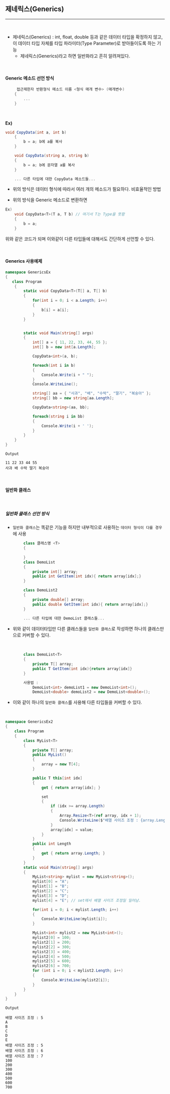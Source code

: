 ## 제네릭스(Generics)
----------------------------------------------------------------

<br />

- 제네릭스(Generics) : int, float, double 등과 같은 데이터 타입을 확정하지 않고, 이 데이터 타입 자체를 타입 파라미터(Type Parameter)로 받아들이도록 하는 기능
  - 제네릭스(Generics)라고 하면 일반화라고 흔히 알려져있다.

<br />

#### Generic 메소드 선언 방식

```csharp
     접근제한자 반환형식 메소드 이름 <형식 매개 변수> (매개변수) 
    {
        ...
    }
```

<br />

<b>Ex)</b>

```csharp
void CopyData(int a, int b) 
    {
        b = a; b에 a를 복사
    }

    void CopyData(string a, string b)
    {
        b = a; b에 문자열 a를 복사
    }

    ... 다른 타입에 대한 CopyData 메소드들...
```

- 위의 방식은 데이터 형식에 따라서 여러 개의 메소드가 필요하다. 비효율적인 방법

- 위의 방식을 Generic 메소드로 변환하면

```csharp
Ex) 
    void CopyData<T>(T a, T b) // 여기서 T는 Type을 뜻함
    {
        b = a; 
    }
```
위와 같은 코드가 되며 이와같이 다른 타입들에 대해서도 간단하게 선언할 수 있다.

<br />

#### Generics <T> 사용예제 

```csharp
namespace GenericsEx
{
   class Program
    {   
        static void CopyData<T>(T[] a, T[] b)
        {
            for(int i = 0; i < a.Length; i++)
            {
                b[i] = a[i];    
            }
        }


        static void Main(string[] args)
        {
            int[] a = { 11, 22, 33, 44, 55 };
            int[] b = new int[a.Length];

            CopyData<int>(a, b);

            foreach(int i in b) 
            {
                Console.Write(i + " ");
            }
            Console.WriteLine();

            string[] aa = { "사과", "배", "수박", "딸기", "복숭아" };
            string[] bb = new string[aa.Length];

            CopyData<string>(aa, bb);

            foreach(string i in bb)
            {
                Console.Write(i + ' ');
            }
        }
    }
}
```
```
Output

11 22 33 44 55
사과 배 수박 딸기 복숭아
```

<br />

#### 일반화 클래스

<br />

##### 일반화 클래스 선언 방식

- `일반화 클래스`는 똑같은 기능을 하지만 내부적으로 사용하는 `데이터 형식이 다를 경우`에 사용

```csharp
        class 클래스명 <T>
        {
            
        }
        class DemoList
        {
            private int[] array;
            public int GetItem(int idx){ return array[idx];}
        }

        class DemoList2
        {
            private double[] array;
            public double GetItem(int idx){ return array[idx];}
        }
        
        ... 다른 타입에 대한 DemoList 클래스들...
```

- 위와 같이 데이터타입만 다른 클래스들을 `일반화 클래스`로 작성하면 하나의 클래스만으로 커버할 수 있다.

<br />

```csharp
        class DemoList<T>
        {
            private T[] array;
            public T GetItem(int idx){return array[idx]}
        }

        사용법 :
            DemoList<int> demoList1 = new DemoList<int>();
            DemoList<double> demoList2 = new DemoList<double>();
```

- 이와 같이 하나의 `일반화 클래스`를 사용해 다른 타입들을 커버할 수 있다.


<br />

```csharp
namespace GenericsEx2
{
    class Program
    {   
        class MyList<T>
        {
            private T[] array;
            public MyList()
            {
                array = new T[4];
            }

            public T this[int idx]
            {
                get { return array[idx]; } 

                set 
                {
                    if (idx >= array.Length)
                    {
                        Array.Resize<T>(ref array, idx + 1);
                        Console.WriteLine($"배열 사이즈 조정 : {array.Length}");
                    }
                    array[idx] = value;
                }
            }
            public int Length
            {
                get { return array.Length; }
            }
        }
        static void Main(string[] args)
        {            
            MyList<string> mylist = new MyList<string>();
            mylist[0] = "A";
            mylist[1] = "B";
            mylist[2] = "C";
            mylist[3] = "D";
            mylist[4] = "E"; // set에서 배열 사이즈 조정일 일어남.

            for(int i = 0; i < mylist.Length; i++)
            {
                Console.WriteLine(mylist[i]);
            }

            MyList<int> mylist2 = new MyList<int>();
            mylist2[0] = 100;
            mylist2[1] = 200;
            mylist2[2] = 300;
            mylist2[3] = 400;
            mylist2[4] = 500;
            mylist2[5] = 600;
            mylist2[6] = 700;
            for (int i = 0; i < mylist2.Length; i++)
            {
                Console.WriteLine(mylist2[i]);
            }   
        }
    }
}
```

```
Output

배열 사이즈 조정 : 5
A
B
C
D
E
배열 사이즈 조정 : 5
배열 사이즈 조정 : 6
배열 사이즈 조정 : 7
100
200
300
400
500
600
700
```